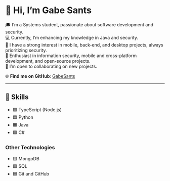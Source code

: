 # 👋 Hi, I’m Gabe Sants

🎓 I’m a Systems student, passionate about software development and security.  
💻 Currently, I’m enhancing my knowledge in Java and security.  
🚀 I have a strong interest in mobile, back-end, and desktop projects, always prioritizing security.  
🔐 Enthusiast in information security, mobile and cross-platform development, and open-source projects.  
🤝 I’m open to collaborating on new projects.  

🌐 **Find me on GitHub**: [GabeSants](https://github.com/GabeSants)

---

## 🚀 Skills

- 🟩 TypeScript (Node.js)  
- 🟦 Python  
- 🟧 Java  
- 🟪 C#  

### **Other Technologies**  
- 🟨 MongoDB  
- 🟥 SQL  
- 🟦 Git and GitHub  
